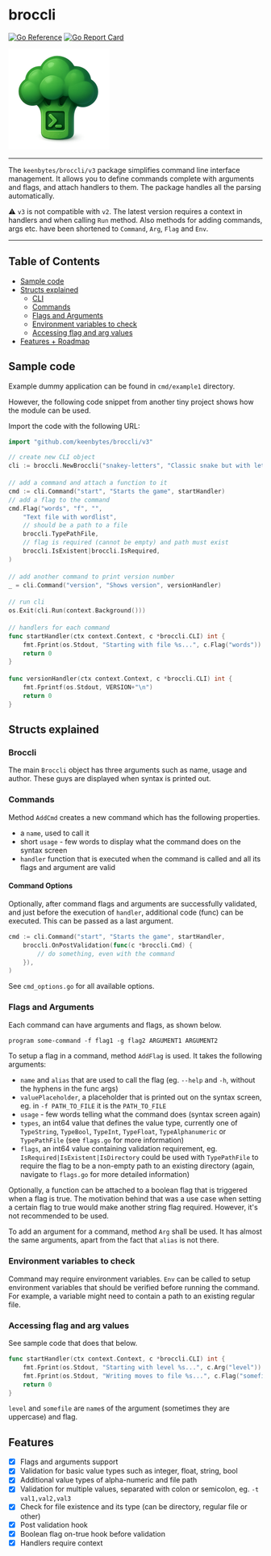 # broccli

[![Go Reference](https://pkg.go.dev/badge/github.com/keenbytes/broccli/v3.svg)](https://pkg.go.dev/github.com/keenbytes/broccli/v3) [![Go Report Card](https://goreportcard.com/badge/github.com/keenbytes/broccli/v3)](https://goreportcard.com/report/github.com/keenbytes/broccli/v3)

![broccli](broccli.png "broccli")

----

The `keenbytes/broccli/v3` package simplifies command line interface management. It allows you to define commands complete with arguments and flags, and attach handlers to them. The package handles all the parsing automatically.


:warning: `v3` is not compatible with `v2`. The latest version requires a context in handlers and when calling `Run` method. Also
methods for adding commands, args etc. have been shortened to `Command`, `Arg`, `Flag` and `Env`.

----

## Table of Contents

* [Sample code](#sample-code)
* [Structs explained](#structs-explained)
  * [CLI](#cli)
  * [Commands](#commands)
  * [Flags and Arguments](#flags-and-arguments)
  * [Environment variables to check](#environment-variables-to-check)
  * [Accessing flag and arg values](#accessing-flag-and-arg-values)
* [Features + Roadmap](#features)

## Sample code
Example dummy application can be found in `cmd/example1` directory.

However, the following code snippet from another tiny project shows how the module can be used.

Import the code with the following URL:
```go
import "github.com/keenbytes/broccli/v3"
```

```go
// create new CLI object
cli := broccli.NewBroccli("snakey-letters", "Classic snake but with letters and words!", "")

// add a command and attach a function to it
cmd := cli.Command("start", "Starts the game", startHandler)
// add a flag to the command
cmd.Flag("words", "f", "", 
    "Text file with wordlist", 
    // should be a path to a file
    broccli.TypePathFile,
    // flag is required (cannot be empty) and path must exist
    broccli.IsExistent|broccli.IsRequired,
)

// add another command to print version number
_ = cli.Command("version", "Shows version", versionHandler)

// run cli
os.Exit(cli.Run(context.Background()))

// handlers for each command
func startHandler(ctx context.Context, c *broccli.CLI) int {
	fmt.Fprint(os.Stdout, "Starting with file %s...", c.Flag("words"))
	return 0
}

func versionHandler(ctx context.Context, c *broccli.CLI) int {
    fmt.Fprintf(os.Stdout, VERSION+"\n")
    return 0
}
```

## Structs explained
### Broccli
The main `Broccli` object has three arguments such as name, usage and author. These guys are displayed when syntax is printed out.

### Commands
Method `AddCmd` creates a new command which has the following properties.

* a `name`, used to call it
* short `usage` - few words to display what the command does on the syntax screen
* `handler` function that is executed when the command is called and all its flags and argument are valid

#### Command Options
Optionally, after command flags and arguments are successfully validated, and just before the execution of `handler`, additional code (func) can be executed. This can be passed as a last argument.

```go
cmd := cli.Command("start", "Starts the game", startHandler, 
    broccli.OnPostValidation(func(c *broccli.Cmd) {
        // do something, even with the command
    }),
)
```

See `cmd_options.go` for all available options.

### Flags and Arguments
Each command can have arguments and flags, as shown below.

```txt
program some-command -f flag1 -g flag2 ARGUMENT1 ARGUMENT2
```

To setup a flag in a command, method `AddFlag` is used. It takes the following arguments:

* `name` and `alias` that are used to call the flag (eg. `--help` and `-h`, without the hyphens in the func args)
* `valuePlaceholder`, a placeholder that is printed out on the syntax screen, eg. in `-f PATH_TO_FILE` it is the `PATH_TO_FILE`
* `usage` - few words telling what the command does (syntax screen again)
* `types`, an int64 value that defines the value type, currently one of `TypeString`, `TypeBool`, `TypeInt`, `TypeFloat`, `TypeAlphanumeric` or `TypePathFile` (see `flags.go` for more information)
* `flags`, an int64 value containing validation requirement, eg. `IsRequired|IsExistent|IsDirectory` could be used with `TypePathFile` to require the flag to be a non-empty path to an existing directory (again, navigate to `flags.go` for more detailed information)

Optionally, a function can be attached to a boolean flag that is triggered when a flag is true. The motivation behind that was a use case when setting a certain flag to true would make another string flag required. However, it's not recommended to be used.

To add an argument for a command, method `Arg` shall be used. It has almost the same arguments, apart from the fact that `alias` is not there.

### Environment variables to check
Command may require environment variables. `Env` can be called to setup environment variables that should be verified before running the command. For example, a variable might need to contain a path to an existing regular file.

### Accessing flag and arg values
See sample code that does that below.

```go
func startHandler(ctx context.Context, c *broccli.CLI) int {
	fmt.Fprint(os.Stdout, "Starting with level %s...", c.Arg("level"))
    fmt.Fprint(os.Stdout, "Writing moves to file %s...", c.Flag("somefile"))
	return 0
}
```

`level` and `somefile` are `name`s of the argument (sometimes they are uppercase) and flag.

## Features
- [X] Flags and arguments support
- [X] Validation for basic value types such as integer, float, string, bool
- [X] Additional value types of alpha-numeric and file path
- [X] Validation for multiple values, separated with colon or semicolon, eg. `-t val1,val2,val3`
- [X] Check for file existence and its type (can be directory, regular file or other)
- [X] Post validation hook
- [X] Boolean flag on-true hook before validation
- [X] Handlers require context
